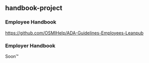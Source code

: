 ## handbook-project

### Employee Handbook

https://github.com/OSMIHelp/ADA-Guidelines-Employees-Leanpub

### Employer Handbook

Soon™
